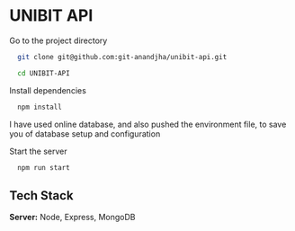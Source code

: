 # UNIBIT API

Go to the project directory

```bash
  git clone git@github.com:git-anandjha/unibit-api.git
```

```bash
  cd UNIBIT-API
```

Install dependencies

```bash
  npm install
```

I have used online database, and also pushed the environment file, to save you of database setup and configuration

Start the server

```bash
  npm run start
```

## Tech Stack

**Server:** Node, Express, MongoDB
